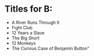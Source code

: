# Titles for B:

* A River Runs Through It
* Fight Club
* 12 Years a Slave
* The Big Short
* 12 Monkeys
* The Curious Case of Benjamin Button"
